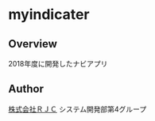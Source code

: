 # myindicater

## Overview
2018年度に開発したナビアプリ

## Author
[株式会社ＲＪＣ](https://www.r-jc.jp/) システム開発部第4グループ
